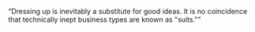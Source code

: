 “Dressing up is inevitably a substitute for good ideas. It is no coincidence that technically inept business types are known as "suits."”
